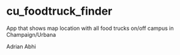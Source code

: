 # cu_foodtruck_finder
App that shows map location with all food trucks on/off campus in Champaign/Urbana

Adrian
Abhi
